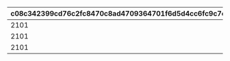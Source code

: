 |c08c342399cd76c2fc8470c8ad4709364701f6d5d4cc6fc9c7c58177cf9fd6b6|5abb5e883605f07a967afdc5c57969cf689e0ac724309ec04e1082076587b5a9|1464f71d793d0721e8f26a23658e488c424eb2e9f9b953bd78e9d9dbdd68c4aa|175216f6d562c1728745bc3becfb377b3dafa2921b0731681e91239797ae9e85|6fd6cdf72dd3408180e6e411c5f9bdef9b777b4d1a5ac4be19aa979062bc23db|07b620b63ca8b22b1677d0a2a3d2aecf1b5a8b5157f62a576137fae8245cee77|896ce210161e0bfe78cab17ef14ef3bedf3890880e1cc1a9aad06d98ecacbc78|5ceb5717855fd59d86d57de1528af4a74d3e3c1151ef00a471c511b7eb17c44b|4152231925c28495bfda3aaa00e44bf05b4fd16956596adab72e32896ce82387|
| --- | --- | --- | --- | --- | --- | --- | --- | --- |
|2101|2001|1|1|2201|3|1001|1001|15|
|2101|2001|1|2|2201|3|1001|1101|15|
|2101|2001|1|3|2201|6|1001|1101|15|